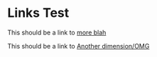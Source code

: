 # Links Test

This should be a link to [more blah](another-dimension#more-blah)


This should be a link to [Another dimension/OMG](another-dimension#omg)

